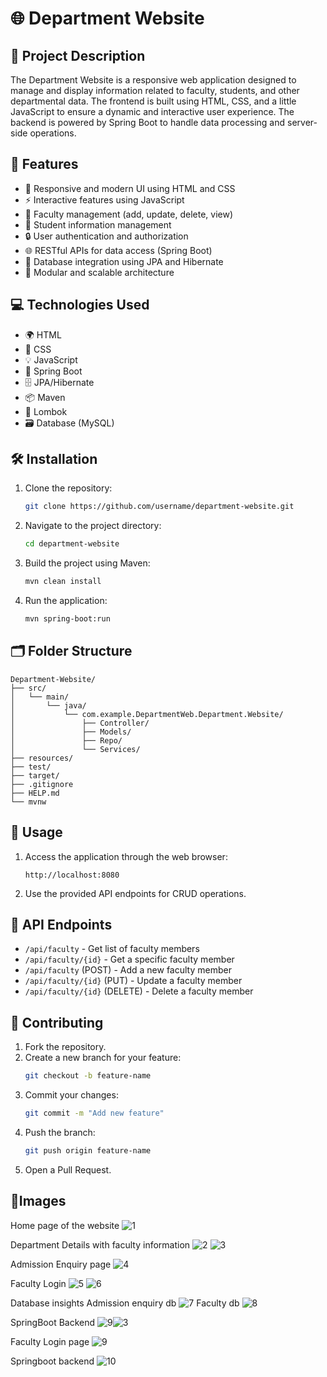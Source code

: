 # 🌐 Department Website

## 📑 Project Description

The Department Website is a responsive web application designed to manage and display information related to faculty, students, and other departmental data. The frontend is built using HTML, CSS, and a little JavaScript to ensure a dynamic and interactive user experience. The backend is powered by Spring Boot to handle data processing and server-side operations.

## 🌟 Features

- 🎨 Responsive and modern UI using HTML and CSS
- ⚡ Interactive features using JavaScript
- 👥 Faculty management (add, update, delete, view)
- 📝 Student information management
- 🔒 User authentication and authorization
- 🌐 RESTful APIs for data access (Spring Boot)
- 💾 Database integration using JPA and Hibernate
- 🧩 Modular and scalable architecture

## 💻 Technologies Used

- 🌍 HTML
- 🎨 CSS
- 💡 JavaScript
- 🚀 Spring Boot
- 🗄️ JPA/Hibernate
- 📦 Maven
- 📝 Lombok
- 🗃️ Database (MySQL)

## 🛠️ Installation

1. Clone the repository:
   ```bash
   git clone https://github.com/username/department-website.git
   ```
2. Navigate to the project directory:
   ```bash
   cd department-website
   ```
3. Build the project using Maven:
   ```bash
   mvn clean install
   ```
4. Run the application:
   ```bash
   mvn spring-boot:run
   ```

## 🗂️ Folder Structure

```
Department-Website/
├── src/
│   └── main/
│       └── java/
│           └── com.example.DepartmentWeb.Department.Website/
│               ├── Controller/
│               ├── Models/
│               ├── Repo/
│               └── Services/
├── resources/
├── test/
├── target/
├── .gitignore
├── HELP.md
└── mvnw
```

## 🚀 Usage

1. Access the application through the web browser:
   ```
   http://localhost:8080
   ```
2. Use the provided API endpoints for CRUD operations.

## 🔗 API Endpoints

- `/api/faculty` - Get list of faculty members
- `/api/faculty/{id}` - Get a specific faculty member
- `/api/faculty` (POST) - Add a new faculty member
- `/api/faculty/{id}` (PUT) - Update a faculty member
- `/api/faculty/{id}` (DELETE) - Delete a faculty member

## 🤝 Contributing

1. Fork the repository.
2. Create a new branch for your feature:
   ```bash
   git checkout -b feature-name
   ```
3. Commit your changes:
   ```bash
   git commit -m "Add new feature"
   ```
4. Push the branch:
   ```bash
   git push origin feature-name
   ```
5. Open a Pull Request.

## 📸Images
Home page of the website 
![1](https://github.com/user-attachments/assets/36ea3a92-7399-4ac7-a6b7-e1fcaecccc04)

Department Details with faculty information
![2](https://github.com/user-attachments/assets/e5b55041-5e13-4bd5-9171-efddd4b08850)
![3](https://github.com/user-attachments/assets/025babef-1e71-453b-b223-714c6c216ca4)

Admission Enquiry page
![4](https://github.com/user-attachments/assets/74807828-1bcd-4193-a19a-a180c14ab01b)

Faculty Login 
![5](https://github.com/user-attachments/assets/a4917800-8de9-4a6a-b6e1-49e76fd96723)
![6](https://github.com/user-attachments/assets/c7c99b1c-9243-4597-9716-6fc6319a4135)

Database insights 
Admission enquiry db
![7](https://github.com/user-attachments/assets/b168d9ec-4c24-4a9c-814f-3f230d0ed1f7)
Faculty db
![8](https://github.com/user-attachments/assets/c737911b-840e-4a13-a778-5fa50c56d314)

SpringBoot Backend 
![9](https://github.com/user-attachments/assets/b8c8dd89-69ba-4e58-a629-296d85b9f2aa)![3](https://github.com/user-attachments/assets/ebd72f37-a0af-44cb-bae2-3ed3d9c43b96)

Faculty Login page 
![9](https://github.com/user-attachments/assets/6102dd83-7b55-41ac-9125-5693cc5ee566)

Springboot backend 
![10](https://github.com/user-attachments/assets/986dee16-865b-4b59-b856-34b65fa86984)
